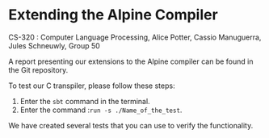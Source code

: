 # Extending the Alpine Compiler
CS-320 : Computer Language Processing, Alice Potter, Cassio Manuguerra, Jules Schneuwly, Group 50

A report presenting our extensions to the Alpine compiler can be found in the Git repository. 

To test our C transpiler, please follow these steps:

1. Enter the `sbt` command in the terminal.
2. Enter the command :`run -s ./Name_of_the_test`.

We have created several tests that you can use to verify the functionality.

